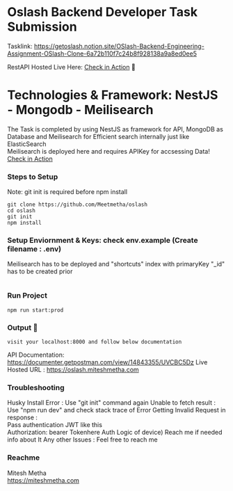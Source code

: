 # Oslash Backend Developer Task Submission
Tasklink: https://getoslash.notion.site/OSlash-Backend-Engineering-Assignment-OSlash-Clone-6a72b110f7c24b8f928138a9a8ed0ee5

RestAPI Hosted Live Here: [Check in Action](https://oslash.miteshmetha.com) 🥳 
# Technologies & Framework: NestJS - Mongodb - Meilisearch
The Task is completed by using NestJS as framework for API, MongoDB as Database and Meilisearch for Efficient search internally just like ElasticSearch   
Meilisearch is deployed here and requires APIKey for accsessing Data! [Check in Action](https://oslashsearch.miteshmetha.com)

### Steps to Setup
Note: git init is required before npm install
```
git clone https://github.com/Meetmetha/oslash
cd oslash
git init
npm install
```
### Setup Enviornment & Keys: check env.example (Create filename : .env) 
Meilisearch has to be deployed and "shortcuts" index with primaryKey "_id" has to be created prior
```

```
### Run Project
```
npm run start:prod
```
### Output 🥳
```
visit your localhost:8000 and follow below documentation
```
API Documentation: https://documenter.getpostman.com/view/14843355/UVCBC5Dz
Live Hosted URL : https://oslash.miteshmetha.com

### Troubleshooting 
Husky Install Error :
Use "git init" command again 
Unable to fetch result :
Use "npm run dev" and check stack trace of Error
Getting Invalid Request in response :  
Pass authentication JWT like this   
Authorization: bearer Tokenhere
Auth Logic of device)
Reach me if needed info about It
Any other Issues :
Feel free to reach me
### Reachme
Mitesh Metha  
https://miteshmetha.com
